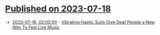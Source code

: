 # [Published on 2023-07-18](index.md)

* [2023-07-18, 02:02:00](https://entertainment.slashdot.org/story/23/07/18/0025219/vibrating-haptic-suits-give-deaf-people-a-new-way-to-feel-live-music?utm_source=rss1.0mainlinkanon&utm_medium=feed) - [Vibrating Haptic Suits Give Deaf People a New Way To Feel Live Music](https://entertainment.slashdot.org/story/23/07/18/0025219/vibrating-haptic-suits-give-deaf-people-a-new-way-to-feel-live-music?utm_source=rss1.0mainlinkanon&utm_medium=feed)

